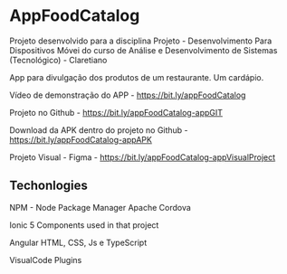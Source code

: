 # AppFoodCatalog
Projeto desenvolvido para a disciplina Projeto - Desenvolvimento Para Dispositivos Móvei do curso de Análise e Desenvolvimento de Sistemas (Tecnológico) - Claretiano

App para divulgação dos produtos de um restaurante. Um cardápio.

Vídeo de demonstração do APP - https://bit.ly/appFoodCatalog

Projeto no Github - https://bit.ly/appFoodCatalog-appGIT

Download da APK dentro do projeto no Github - https://bit.ly/appFoodCatalog-appAPK

Projeto Visual - Figma - https://bit.ly/appFoodCatalog-appVisualProject


## Techonlogies
NPM - Node Package Manager
Apache Cordova

Ionic 5
  Components used in that project

Angular
HTML, CSS, Js e TypeScript

VisualCode
  Plugins
